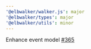 ```yaml
---
'@elbwalker/walker.js': major
'@elbwalker/types': major
'@elbwalker/utils': minor
---
```


Enhance event model [#365](https://github.com/elbwalker/walkerOS/issues/365)
